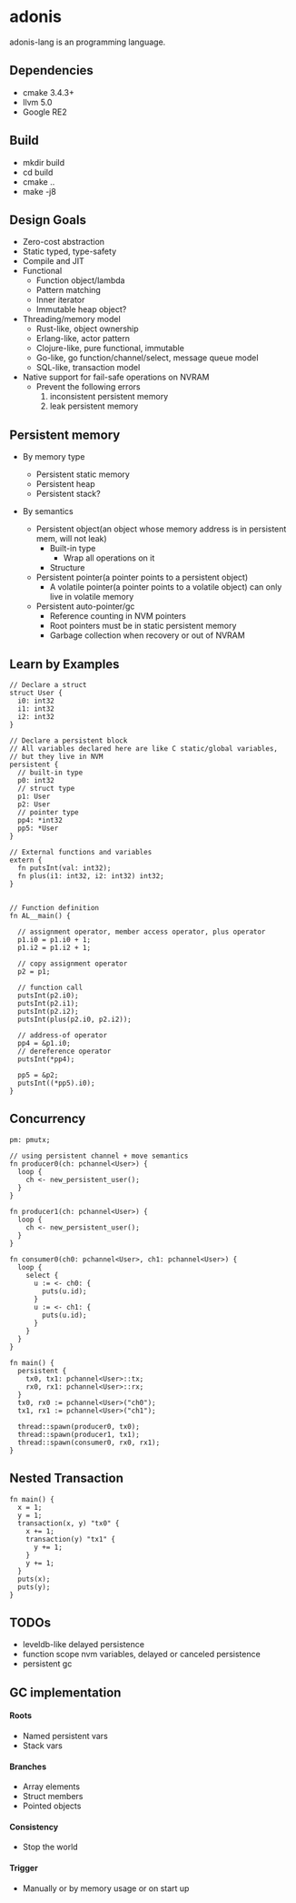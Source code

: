 # adonis
adonis-lang is an programming language.


## Dependencies

- cmake 3.4.3+
- llvm 5.0
- Google RE2

## Build

- mkdir build
- cd build
- cmake ..
- make -j8

## Design Goals
- Zero-cost abstraction
- Static typed, type-safety
- Compile and JIT
- Functional
  - Function object/lambda
  - Pattern matching
  - Inner iterator
  - Immutable heap object?
- Threading/memory model
  - Rust-like, object ownership
  - Erlang-like, actor pattern
  - Clojure-like, pure functional, immutable
  - Go-like, go function/channel/select, message queue model
  - SQL-like, transaction model
- Native support for fail-safe operations on NVRAM
  - Prevent the following errors
    1. inconsistent persistent memory
    1. leak persistent memory

## Persistent memory
- By memory type
  - Persistent static memory
  - Persistent heap
  - Persistent stack?

- By semantics
  - Persistent object(an object whose memory address is in persistent mem,
   will not leak)
    - Built-in type
      - Wrap all operations on it
    - Structure
  - Persistent pointer(a pointer points to a persistent object)
    - A volatile pointer(a pointer points to a volatile object) can
    only live in volatile memory
  - Persistent auto-pointer/gc
    - Reference counting in NVM pointers
    - Root pointers must be in static persistent memory
    - Garbage collection when recovery or out of NVRAM

## Learn by Examples
```
// Declare a struct
struct User {
  i0: int32
  i1: int32
  i2: int32
}

// Declare a persistent block
// All variables declared here are like C static/global variables,
// but they live in NVM
persistent {
  // built-in type
  p0: int32
  // struct type
  p1: User
  p2: User
  // pointer type
  pp4: *int32
  pp5: *User
}

// External functions and variables
extern {
  fn putsInt(val: int32);
  fn plus(i1: int32, i2: int32) int32;
}


// Function definition
fn AL__main() {

  // assignment operator, member access operator, plus operator
  p1.i0 = p1.i0 + 1;
  p1.i2 = p1.i2 + 1;

  // copy assignment operator
  p2 = p1;

  // function call
  putsInt(p2.i0);
  putsInt(p2.i1);
  putsInt(p2.i2);
  putsInt(plus(p2.i0, p2.i2));

  // address-of operator
  pp4 = &p1.i0;
  // dereference operator
  putsInt(*pp4);

  pp5 = &p2;
  putsInt((*pp5).i0);
}
```

## Concurrency
```
pm: pmutx;

// using persistent channel + move semantics
fn producer0(ch: pchannel<User>) {
  loop {
    ch <- new_persistent_user();
  }
}

fn producer1(ch: pchannel<User>) {
  loop {
    ch <- new_persistent_user();
  }
}

fn consumer0(ch0: pchannel<User>, ch1: pchannel<User>) {
  loop {
    select {
      u := <- ch0: {
        puts(u.id);
      }
      u := <- ch1: {
        puts(u.id);
      }
    }
  }
}

fn main() {
  persistent {
    tx0, tx1: pchannel<User>::tx;
    rx0, rx1: pchannel<User>::rx;
  }
  tx0, rx0 := pchannel<User>("ch0");
  tx1, rx1 := pchannel<User>("ch1");

  thread::spawn(producer0, tx0);
  thread::spawn(producer1, tx1);
  thread::spawn(consumer0, rx0, rx1);
}
```

## Nested Transaction
```
fn main() {
  x = 1;
  y = 1;
  transaction(x, y) "tx0" {
    x += 1;
    transaction(y) "tx1" {
      y += 1;
    }
    y += 1;
  }
  puts(x);
  puts(y);
}
```

## TODOs

- leveldb-like delayed persistence
- function scope nvm variables, delayed or canceled persistence
- persistent gc


## GC implementation

#### Roots
- Named persistent vars
- Stack vars

#### Branches
- Array elements
- Struct members
- Pointed objects

#### Consistency
- Stop the world

#### Trigger
- Manually or by memory usage or on start up
